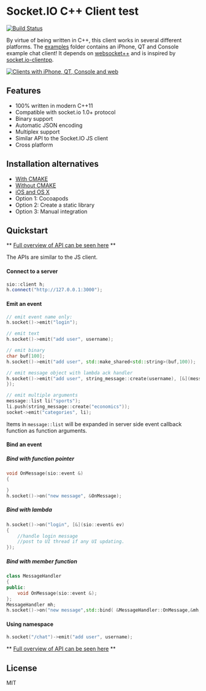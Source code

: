 # Socket.IO C++ Client test
[![Build Status](https://travis-ci.org/socketio/socket.io-client-cpp.svg)](https://travis-ci.org/socketio/socket.io-client-cpp)

By virtue of being written in C++, this client works in several different platforms. The [examples](https://github.com/socketio/socket.io-client-cpp/tree/master/examples) folder contains an iPhone, QT and Console example chat client! It depends on [websocket++](https://github.com/zaphoyd/websocketpp) and is inspired by [socket.io-clientpp](https://github.com/ebshimizu/socket.io-clientpp).

[![Clients with iPhone, QT, Console and web](https://cldup.com/ukvVVZmvYV.png)](https://github.com/socketio/socket.io-client-cpp/tree/master/examples)

## Features

- 100% written in modern C++11
- Compatible with socket.io 1.0+ protocol
- Binary support
- Automatic JSON encoding
- Multiplex support
- Similar API to the Socket.IO JS client
- Cross platform

## Installation alternatives

* [With CMAKE](./INSTALL.md#with-cmake)
* [Without CMAKE](./INSTALL.md#without-cmake)
* [iOS and OS X](./INSTALL_IOS.md)
 * Option 1: Cocoapods
 * Option 2: Create a static library
 * Option 3: Manual integration


## Quickstart

** [Full overview of API can be seen here](./API.md) **


The APIs are similar to the JS client.

#### Connect to a server
```C++
sio::client h;
h.connect("http://127.0.0.1:3000");
```

#### Emit an event

```C++
// emit event name only:
h.socket()->emit("login");

// emit text
h.socket()->emit("add user", username);

// emit binary
char buf[100];
h.socket()->emit("add user", std::make_shared<std::string>(buf,100));

// emit message object with lambda ack handler
h.socket()->emit("add user", string_message::create(username), [&](message::list const& msg) {
});

// emit multiple arguments
message::list li("sports");
li.push(string_message::create("economics"));
socket->emit("categories", li);
```
Items in `message::list` will be expanded in server side event callback function as function arguments.

#### Bind an event

##### Bind with function pointer
```C++
void OnMessage(sio::event &)
{

}
h.socket()->on("new message", &OnMessage);
```

##### Bind with lambda
```C++
h.socket()->on("login", [&](sio::event& ev)
{
    //handle login message
    //post to UI thread if any UI updating.
});
```

##### Bind with member function
```C++
class MessageHandler
{
public:
    void OnMessage(sio::event &);
};
MessageHandler mh;
h.socket()->on("new message",std::bind( &MessageHandler::OnMessage,&mh,std::placeholders::_1));
```

#### Using namespace
```C++
h.socket("/chat")->emit("add user", username);
```
** [Full overview of API can be seen here](./API.md) **

## License

MIT
